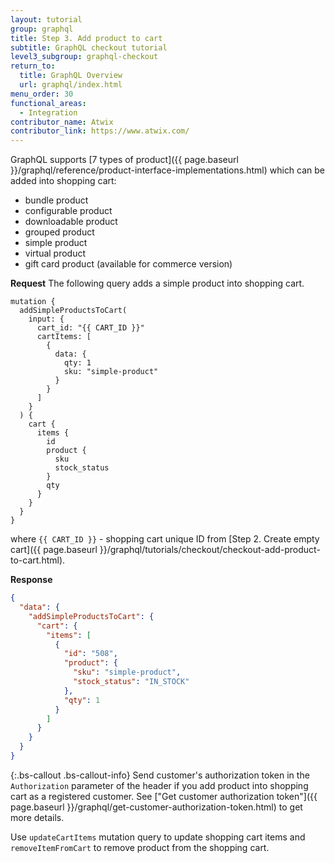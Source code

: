 ```yaml
---
layout: tutorial
group: graphql
title: Step 3. Add product to cart
subtitle: GraphQL checkout tutorial
level3_subgroup: graphql-checkout
return_to:
  title: GraphQL Overview
  url: graphql/index.html
menu_order: 30
functional_areas:
  - Integration
contributor_name: Atwix
contributor_link: https://www.atwix.com/
---
```


GraphQL supports [7 types of product]({{ page.baseurl }}/graphql/reference/product-interface-implementations.html) which can be added into shopping cart:
 - bundle product
 - configurable product
 - downloadable product
 - grouped product
 - simple product
 - virtual product
 - gift card product (available for commerce version)

**Request**
The following query adds a simple product into shopping cart.
```text
mutation {  
  addSimpleProductsToCart(
    input: {
      cart_id: "{{ CART_ID }}"
      cartItems: [
        {
          data: {
            qty: 1
            sku: "simple-product"
          }
        }
      ]
    }
  ) {
    cart {
      items {
        id
        product {
          sku
          stock_status
        }
        qty
      }
    }
  }
}
```

where
`{{ CART_ID }}` - shopping cart unique ID from [Step 2. Create empty cart]({{ page.baseurl }}/graphql/tutorials/checkout/checkout-add-product-to-cart.html).

**Response**
```json
{
  "data": {
    "addSimpleProductsToCart": {
      "cart": {
        "items": [
          {
            "id": "508",
            "product": {
              "sku": "simple-product",
              "stock_status": "IN_STOCK"
            },
            "qty": 1
          }
        ]
      }
    }
  }
}
```

{:.bs-callout .bs-callout-info}
Send customer's authorization token in the `Authorization` parameter of the header if you add product into shopping cart as a registered customer. See ["Get customer authorization token"]({{ page.baseurl }}/graphql/get-customer-authorization-token.html) to get more details.

Use `updateCartItems` mutation query to update shopping cart items and `removeItemFromCart` to remove product from the shopping cart.
